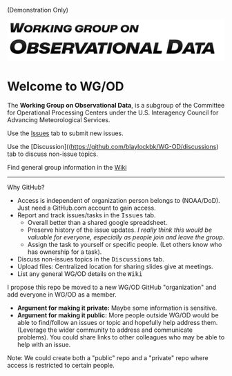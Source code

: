 (Demonstration Only)

![](logo.png)

# Welcome to WG/OD
The **Working Group on Observational Data**, is a subgroup of the Committee for Operational Processing Centers under the U.S. Interagency Council for Advancing Meteorological Services.


Use the [Issues](https://github.com/blaylockbk/WG-OD/issues) tab to submit new issues.

Use the [Discussion]((https://github.com/blaylockbk/WG-OD/discussions) tab to discuss non-issue topics.

Find general group information in the [Wiki](https://github.com/blaylockbk/WG-OD/wiki)


---

Why GitHub?

- Access is independent of organization person belongs to (NOAA/DoD). Just need a GitHub.com account to gain access. 
- Report and track issues/tasks in the <kbd>Issues</kbd> tab. 
    - Overall better than a shared google spreadsheet.
    - Preserve history of the issue updates. *I really think this would be valuable for everyone, especially as people join and leave the group.*
    - Assign the task to yourself or specific people. (Let others know who has ownership for a task). 
- Discuss non-issues topics in the <kbd>Discussions</kbd> tab.
- Upload files: Centralized location for sharing slides give at meetings.
- List any general WG/OD details on the <kbd>Wiki</kbd>


I propose this repo be moved to a new WG/OD GitHub "organization" and add everyone in WG/OD as a member.

- **Argument for making it private:** Maybe some information is sensitive.
- **Argument for making it public:** More people outside WG/OD would be able to find/follow an issues or topic and hopefully help address them. (Leverage the wider community to address and communicate problems). You could share links to other colleagues who may be able to help with an issue.

 Note: We could create both a "public" repo and a "private" repo where access is restricted to certain people.
